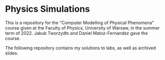 # Physics Simulations
This is a repository for the "Computer Modelling of Physical Phenomena" course given at the Faculty of Physics, University of Warsaw, in the summer term of 2022.
Jakub Tworzydło and Daniel Matoz-Fernandez gave the course.

The following repository contains my solutions to labs, as well as archived slides.
